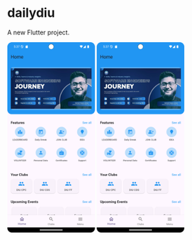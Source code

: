 # dailydiu

A new Flutter project.

<img src="assets/ss/1.png" width="200">
<img src="assets/ss/1.png" width="200">
